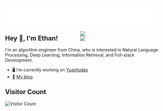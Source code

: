 <h1 align="center">
  <img src="https://raw.githubusercontent.com/Ethan-yt/Ethan-yt/master/name.svg" alt="Ethan-yt" />
</h1>

<img align="right" width="51%" src="https://github-readme-stats.vercel.app/api?username=Ethan-yt&title_color=eb1f6a&icon_color=999&text_color=999999&bg_color=0,27282200,0000000F&show_icons=true&hide_border=true">

<img align='right' width='51%' src="https://github-readme-stats.vercel.app/api/top-langs/?username=Ethan-yt&hide=html,java,jupyter%20notebook,css&layout=compact&card_width=495&title_color=eb1f6a&icon_color=e28905&text_color=999999&bg_color=0,27282200,0000000F&hide_border=true">


## Hey 👋, I'm Ethan!

I'm an algorithm engineer from China, who is interested in Natural Language Processing, Deep Learning, Information Retrieval, and Full-stack Development.
- 🖥 I’m currently working on [Yuanfudao](https://www.yuanfudao.com/)
- 📝 [My blog](https://www.zhihu.com/column/c_1430850474367414272)
<!-- - 📫 How to reach me **ethanyt at qq.com** -->



## Visitor Count

![Visitor Count](https://profile-counter.glitch.me/Ethan-yt/count.svg)
